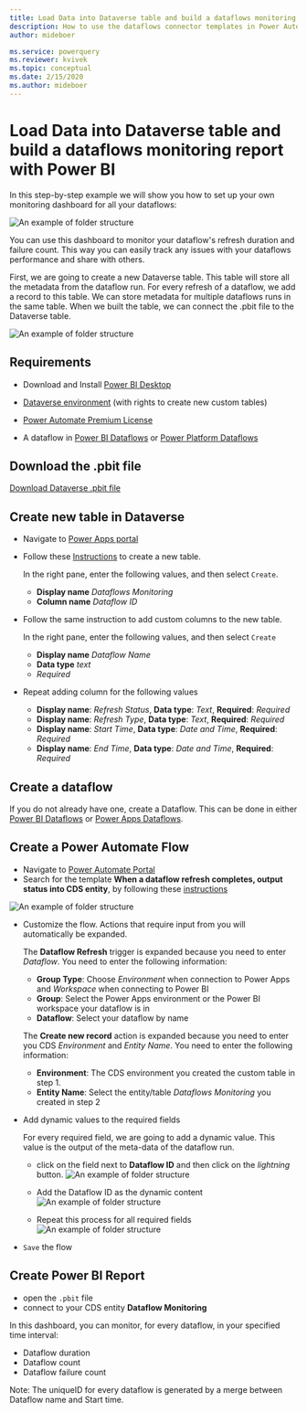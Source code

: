```yaml
---
title: Load Data into Dataverse table and build a dataflows monitoring report with Power BI
description: How to use the dataflows connector templates in Power Automate to create a dataflows monitoring report in Power BI
author: mideboer

ms.service: powerquery
ms.reviewer: kvivek
ms.topic: conceptual
ms.date: 2/15/2020
ms.author: mideboer
---
```

# Load Data into Dataverse table and build a dataflows monitoring report with Power BI

In this step-by-step example we will show you how to set up your own monitoring dashboard for all your dataflows:

![An example of folder structure](media/dashboard.PNG)

You can use this dashboard to monitor your dataflow's refresh duration and failure count. This way you can easily track any issues with your dataflows performance and share with others. 

First, we are going to create a new Dataverse table. This table will store all the metadata from the dataflow run. For every refresh of a dataflow, we add a record to this table. We can store metadata for multiple dataflows runs in the same table. When we built the table, we can connect the .pbit file to the Dataverse table.

![An example of folder structure](media/dataverse.PNG)
## Requirements

* Download and Install [Power BI Desktop](https://www.microsoft.com/download/details.aspx?id=58494)

* [Dataverse environment](https://docs.microsoft.com/powerapps/maker/common-data-service/data-platform-intro) (with rights to create new custom tables)

* [Power Automate Premium License](https://docs.microsoft.com/power-platform/admin/pricing-billing-skus)

* A dataflow in [Power BI Dataflows](https://docs.microsoft.com/power-bi/transform-model/dataflows/dataflows-introduction-self-service) or [Power Platform Dataflows](https://docs.microsoft.com/powerapps/maker/common-data-service/create-and-use-dataflows#:~:text=Create%20a%20dataflow%201%20Sign%20in%20to%20Power,entities%20to%20be%20stored.%20...%20Mais%20itens...%20)

## Download the .pbit file

[Download Dataverse .pbit file](https://download.microsoft.com/download/1/4/E/14EDED28-6C58-4055-A65C-23B4DA81C4DE/dataverse-template.pbit)

## Create new table in Dataverse
* Navigate to [Power Apps portal](https://powerapps.microsoft.com/)
* Follow these [Instructions](https://docs.microsoft.com/powerapps/maker/common-data-service/create-custom-entity) to create a new table.

    In the right pane, enter the following values, and then select `Create`.
    * **Display name**  *Dataflows Monitoring*
    * **Column name**   *Dataflow ID*
* Follow the same instruction to add custom columns to the new table.

    In the right pane, enter the following values, and then select `Create`
    * **Display name** *Dataflow Name*
    * **Data type** *text*
    *  *Required*
* Repeat adding column for the following values
    * **Display name**: *Refresh Status*, **Data type**: *Text*, **Required**: *Required*
    * **Display name**: *Refresh Type*, **Data type**: *Text*, **Required**: *Required*
    * **Display name**: *Start Time*, **Data type**: *Date and Time*, **Required**: *Required*
    * **Display name**: *End Time*, **Data type**: *Date and Time*, **Required**: *Required*



## Create a dataflow
If you do not already have one, create a Dataflow. This can be done in either [Power BI Dataflows](https://docs.microsoft.com/power-bi/transform-model/dataflows/dataflows-introduction-self-service) or [Power Apps Dataflows](https://docs.microsoft.com/powerapps/maker/common-data-service/create-and-use-dataflows).

## Create a Power Automate Flow
* Navigate to [Power Automate Portal](https://flow.microsoft.com)
* Search for the template **When a dataflow refresh completes, output status into CDS entity**, by following these [instructions](https://docs.microsoft.com/power-automate/get-started-logic-template)

![An example of folder structure](media/connector.PNG)

* Customize the flow.
    Actions that require input from you will automatically be expanded.

   The **Dataflow Refresh** trigger is expanded because you need to enter *Dataflow*. You need to enter the following information:
    * **Group Type**: Choose *Environment* when connection to Power Apps and *Workspace* when connecting to Power BI
    * **Group**: Select the Power Apps environment or the Power BI workspace your dataflow is in
    * **Dataflow**: Select your dataflow by name

     The **Create new record** action is expanded because you need to enter you CDS *Environment* and *Entity Name*. You need to enter the following information:
    * **Environment**: The CDS environment you created the custom table in step 1.
    * **Entity Name**: Select the entity/table *Dataflows Monitoring* you created in step 2

* Add dynamic values to the required fields

    For every required field, we are going to add a dynamic value. This value is the output of the meta-data of the dataflow run. 
    * click on the field  next to **Dataflow ID** and then click on the *lightning* button.
![An example of folder structure](media/dynamic.png)

    * Add the Dataflow ID as the dynamic content
![An example of folder structure](media/dataflowid.png)

    * Repeat this process for all required fields
![An example of folder structure](media/final.PNG)  

* `Save` the flow

## Create Power BI Report
* open the `.pbit` file
* connect to your CDS entity **Dataflow Monitoring**

In this dashboard, you can monitor, for every dataflow, in your specified time interval:
* Dataflow duration
* Dataflow count
* Dataflow failure count

Note: The uniqueID for every dataflow is generated by a merge between Dataflow name and Start time.